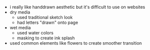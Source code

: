 * i really like handdrawn aesthetic but it's difficult to use on websites
* dry media
    * used traditional sketch look
    * had letters "drawn" onto page
* wet media
    * used water colors
    * masking to create ink splash
* used common elements like flowers to create smoother transition